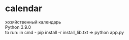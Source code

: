 # calendar
хозяйственный календарь        
Python 3.9.0        
to run: in cmd - pip install -r install_lib.txt => python app.py

